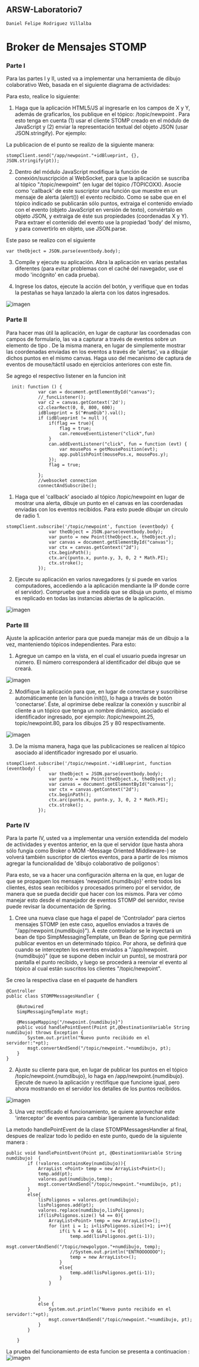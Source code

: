 ## ARSW-Laboratorio7

```
Daniel Felipe Rodriguez Villalba
```

# Broker de Mensajes STOMP

### Parte I
Para las partes I y II, usted va a implementar una herramienta de dibujo colaborativo Web, basada en el siguiente diagrama de actividades:

Para esto, realice lo siguiente:
1. Haga que la aplicación HTML5/JS al ingresarle en los campos de X y Y, además de graficarlos, los publique en el tópico: /topic/newpoint . Para esto tenga en cuenta (1) usar el cliente STOMP creado en el módulo de JavaScript y (2) enviar la representación textual del objeto JSON (usar JSON.stringify). Por ejemplo:

La publicacion de el punto se realizo de la siguiente manera:
```
stompClient.send("/app/newpoint."+idBlueprint, {}, JSON.stringify(pt));
```
2. Dentro del módulo JavaScript modifique la función de conexión/suscripción al WebSocket, para que la aplicación se suscriba al tópico "/topic/newpoint" (en lugar del tópico /TOPICOXX). Asocie como 'callback' de este suscriptor una función que muestre en un mensaje de alerta (alert()) el evento recibido. Como se sabe que en el tópico indicado se publicarán sólo puntos, extraiga el contenido enviado con el evento (objeto JavaScript en versión de texto), conviértalo en objeto JSON, y extraiga de éste sus propiedades (coordenadas X y Y). Para extraer el contenido del evento use la propiedad 'body' del mismo, y para convertirlo en objeto, use JSON.parse.

Este paso se realizo con el siguiente
```
var theObject = JSON.parse(eventbody.body);
```

3. Compile y ejecute su aplicación. Abra la aplicación en varias pestañas diferentes (para evitar problemas con el caché del navegador, use el modo 'incógnito' en cada prueba).

4. Ingrese los datos, ejecute la acción del botón, y verifique que en todas la pestañas se haya lanzado la alerta con los datos ingresados.

![imagen](https://github.com/danielrodriguezvillalba/ARSW-Laboratorio7/blob/master/imagenes/alert.PNG)

### Parte II

Para hacer mas útil la aplicación, en lugar de capturar las coordenadas con campos de formulario, las va a capturar a través de eventos sobre un elemento de tipo <canvas>. De la misma manera, en lugar de simplemente mostrar las coordenadas enviadas en los eventos a través de 'alertas', va a dibujar dichos puntos en el mismo canvas. Haga uso del mecanismo de captura de eventos de mouse/táctil usado en ejercicios anteriores con este fin.

Se agrego el respectivo listener en la funcion init 
```
  init: function () {
            var can = document.getElementById("canvas");
            //_funcListener();
            var c2 = canvas.getContext('2d');
            c2.clearRect(0, 0, 800, 600);
            idBlueprint = $("#numDib").val();
            if (idBlueprint != null ){
                if(flag == true){
                    flag = true;
                    can.removeEventListener("click",fun)
                }
                can.addEventListener("click", fun = function (evt) {
                    var mousePos = getMousePosition(evt);
                    app.publishPoint(mousePos.x, mousePos.y);
                });
                flag = true;

            };
            //websocket connection
            connectAndSubscribe();
```
1. Haga que el 'callback' asociado al tópico /topic/newpoint en lugar de mostrar una alerta, dibuje un punto en el canvas en las coordenadas enviadas con los eventos recibidos. Para esto puede dibujar un círculo de radio 1.

```
stompClient.subscribe('/topic/newpoint', function (eventbody) {
                var theObject = JSON.parse(eventbody.body);
                var punto = new Point(theObject.x, theObject.y);
                var canvas = document.getElementById("canvas");
                var ctx = canvas.getContext("2d");
                ctx.beginPath();
                ctx.arc(punto.x, punto.y, 3, 0, 2 * Math.PI);
                ctx.stroke();
            });
```

2. Ejecute su aplicación en varios navegadores (y si puede en varios computadores, accediendo a la aplicación mendiante la IP donde corre el servidor). Compruebe que a medida que se dibuja un punto, el mismo es replicado en todas las instancias abiertas de la aplicación.

![imagen](https://github.com/danielrodriguezvillalba/ARSW-Laboratorio7/blob/master/imagenes/circles.PNG)

### Parte III

Ajuste la aplicación anterior para que pueda manejar más de un dibujo a la vez, manteniendo tópicos independientes. Para esto:

1. Agregue un campo en la vista, en el cual el usuario pueda ingresar un número. El número corresponderá al identificador del dibujo que se creará.

![imagen](https://github.com/danielrodriguezvillalba/ARSW-Laboratorio7/blob/master/imagenes/inputid.PNG)

2. Modifique la aplicación para que, en lugar de conectarse y suscribirse automáticamente (en la función init()), lo haga a través de botón 'conectarse'. Éste, al oprimirse debe realizar la conexión y suscribir al cliente a un tópico que tenga un nombre dinámico, asociado el identificador ingresado, por ejemplo: /topic/newpoint.25, topic/newpoint.80, para los dibujos 25 y 80 respectivamente.

![imagen](https://github.com/danielrodriguezvillalba/ARSW-Laboratorio7/blob/master/imagenes/connectBotton.PNG)

3. De la misma manera, haga que las publicaciones se realicen al tópico asociado al identificador ingresado por el usuario.

```
stompClient.subscribe('/topic/newpoint.'+idBlueprint, function (eventbody) {
                var theObject = JSON.parse(eventbody.body);
                var punto = new Point(theObject.x, theObject.y);
                var canvas = document.getElementById("canvas");
                var ctx = canvas.getContext("2d");
                ctx.beginPath();
                ctx.arc(punto.x, punto.y, 3, 0, 2 * Math.PI);
                ctx.stroke();
            });
```

### Parte IV

Para la parte IV, usted va a implementar una versión extendida del modelo de actividades y eventos anterior, en la que el servidor (que hasta ahora sólo fungía como Broker o MOM -Message Oriented Middleware-) se volverá también suscriptor de ciertos eventos, para a partir de los mismos agregar la funcionalidad de 'dibujo colaborativo de polígonos':

Para esto, se va a hacer una configuración alterna en la que, en lugar de que se propaguen los mensajes 'newpoint.{numdibujo}' entre todos los clientes, éstos sean recibidos y procesados primero por el servidor, de manera que se pueda decidir qué hacer con los mismos.
Para ver cómo manejar esto desde el manejador de eventos STOMP del servidor, revise puede revisar la documentación de Spring.

1. Cree una nueva clase que haga el papel de 'Controlador' para ciertos mensajes STOMP (en este caso, aquellos enviados a través de "/app/newpoint.{numdibujo}"). A este controlador se le inyectará un bean de tipo SimpMessagingTemplate, un Bean de Spring que permitirá publicar eventos en un determinado tópico. Por ahora, se definirá que cuando se intercepten los eventos enviados a "/app/newpoint.{numdibujo}" (que se supone deben incluir un punto), se mostrará por pantalla el punto recibido, y luego se procederá a reenviar el evento al tópico al cual están suscritos los clientes "/topic/newpoint".

Se creo la respectiva clase en el paquete de handlers
```
@Controller
public class STOMPMessagesHandler {
	
	@Autowired
	SimpMessagingTemplate msgt;
    
	@MessageMapping("/newpoint.{numdibujo}")    
	public void handlePointEvent(Point pt,@DestinationVariable String numdibujo) throws Exception {
		System.out.println("Nuevo punto recibido en el servidor!:"+pt);
		msgt.convertAndSend("/topic/newpoint."+numdibujo, pt);
	}
}
```

2. Ajuste su cliente para que, en lugar de publicar los puntos en el tópico /topic/newpoint.{numdibujo}, lo haga en /app/newpoint.{numdibujo}. Ejecute de nuevo la aplicación y rectifique que funcione igual, pero ahora mostrando en el servidor los detalles de los puntos recibidos.

![imagen](https://github.com/danielrodriguezvillalba/ARSW-Laboratorio7/blob/master/imagenes/dibuTer.PNG)

3. Una vez rectificado el funcionamiento, se quiere aprovechar este 'interceptor' de eventos para cambiar ligeramente la funcionalidad:

La metodo handlePointEvent de la clase STOMPMessagesHandler al final, despues de realizar todo lo pedido en este punto, quedo de la siguiente manera :
```
public void handlePointEvent(Point pt, @DestinationVariable String numdibujo)  {
        if (!valores.containsKey(numdibujo)){
            ArrayList <Point> temp = new ArrayList<Point>();
            temp.add(pt);
            valores.put(numdibujo,temp);
            msgt.convertAndSend("/topic/newpoint."+numdibujo, pt);
        }
        else{
            lisPoligonos = valores.get(numdibujo);
            lisPoligonos.add(pt);
            valores.replace(numdibujo,lisPoligonos);
            if(lisPoligonos.size() %4 == 0){
                ArrayList<Point> temp = new ArrayList<>();
                for (int i = 1; i<lisPoligonos.size()+1; i++){
                    if(i % 4 == 0 && i != 0){
                        temp.add(lisPoligonos.get(i-1));
                        msgt.convertAndSend("/topic/newpolygon."+numdibujo, temp);
                        //System.out.println("ENTROOOOOOO");
                        temp = new ArrayList<>();
                    }
                    else{
                        temp.add(lisPoligonos.get(i-1));
                    }
                }


            }
            else {
                System.out.println("Nuevo punto recibido en el servidor!:"+pt);
                msgt.convertAndSend("/topic/newpoint."+numdibujo, pt);
            }
        }

    }
```

La prueba del funcionamiento de esta funcion se presenta a continuacion :
![imagen](https://github.com/danielrodriguezvillalba/ARSW-Laboratorio7/blob/master/imagenes/Poligon.PNG)
